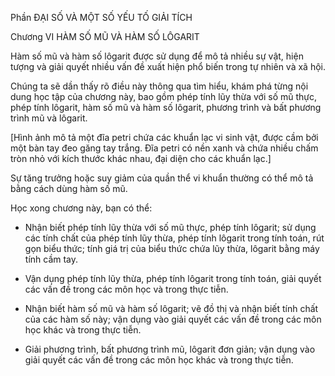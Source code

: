 Phần ĐẠI SỐ VÀ MỘT SỐ YẾU TỐ GIẢI TÍCH

Chương VI HÀM SỐ MŨ VÀ HÀM SỐ LÔGARIT

Hàm số mũ và hàm số lôgarit được sử dụng để mô tả nhiều sự vật, hiện tượng và giải quyết nhiều vấn đề xuất hiện phổ biến trong tự nhiên và xã hội.

Chúng ta sẽ dần thấy rõ điều này thông qua tìm hiểu, khám phá từng nội dung học tập của chương này, bao gồm phép tính lũy thừa với số mũ thực, phép tính lôgarit, hàm số mũ và hàm số lôgarit, phương trình và bất phương trình mũ và lôgarit.

[Hình ảnh mô tả một đĩa petri chứa các khuẩn lạc vi sinh vật, được cầm bởi một bàn tay đeo găng tay trắng. Đĩa petri có nền xanh và chứa nhiều chấm tròn nhỏ với kích thước khác nhau, đại diện cho các khuẩn lạc.]

Sự tăng trưởng hoặc suy giảm của quần thể vi khuẩn thường có thể mô tả bằng cách dùng hàm số mũ.

Học xong chương này, bạn có thể:

- Nhận biết phép tính lũy thừa với số mũ thực, phép tính lôgarit; sử dụng các tính chất của phép tính lũy thừa, phép tính lôgarit trong tính toán, rút gọn biểu thức; tính giá trị của biểu thức chứa lũy thừa, lôgarit bằng máy tính cầm tay.

- Vận dụng phép tính lũy thừa, phép tính lôgarit trong tính toán, giải quyết các vấn đề trong các môn học và trong thực tiễn.

- Nhận biết hàm số mũ và hàm số lôgarit; vẽ đồ thị và nhận biết tính chất của các hàm số này; vận dụng vào giải quyết các vấn đề trong các môn học khác và trong thực tiễn.

- Giải phương trình, bất phương trình mũ, lôgarit đơn giản; vận dụng vào giải quyết các vấn đề trong các môn học khác và trong thực tiễn.